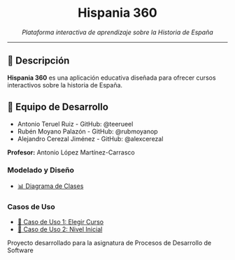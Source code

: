 <div align="center">

# Hispania 360

*Plataforma interactiva de aprendizaje sobre la Historia de España*
</div>

---

## 📝 Descripción

**Hispania 360** es una aplicación educativa diseñada para ofrecer cursos interactivos sobre la historia de España.

## 👥 Equipo de Desarrollo

* Antonio Teruel Ruiz - GitHub: @teerueel
* Rubén Moyano Palazón - GitHub: @rubmoyanop
* Alejandro Cerezal Jiménez - GitHub: @alexcerezal

**Profesor:** Antonio López Martínez-Carrasco

### Modelado y Diseño

* [📊 Diagrama de Clases](./docs/modelado/modelo_dominio.md)

### Casos de Uso

* [📝 Caso de Uso 1: Elegir Curso](./docs/casos%20de%20uso/CasoUsoElegirCurso.pdf)
* [📝 Caso de Uso 2: Nivel Inicial](./docs/casos%20de%20uso/CasoUsoNivelInicial.pdf)

Proyecto desarrollado para la asignatura de Procesos de Desarrollo de Software
